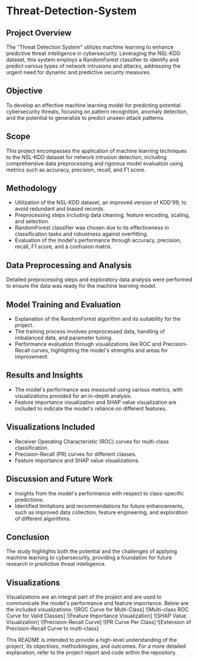 # Threat-Detection-System

## Project Overview
The "Threat Detection System" utilizes machine learning to enhance predictive threat intelligence in cybersecurity. Leveraging the NSL-KDD dataset, this system employs a RandomForest classifier to identify and predict various types of network intrusions and attacks, addressing the urgent need for dynamic and predictive security measures.

## Objective
To develop an effective machine learning model for predicting potential cybersecurity threats, focusing on pattern recognition, anomaly detection, and the potential to generalize to predict unseen attack patterns.

## Scope
This project encompasses the application of machine learning techniques to the NSL-KDD dataset for network intrusion detection, including comprehensive data preprocessing and rigorous model evaluation using metrics such as accuracy, precision, recall, and F1 score.

## Methodology
- Utilization of the NSL-KDD dataset, an improved version of KDD'99, to avoid redundant and biased records.
- Preprocessing steps including data cleaning, feature encoding, scaling, and selection.
- RandomForest classifier was chosen due to its effectiveness in classification tasks and robustness against overfitting.
- Evaluation of the model's performance through accuracy, precision, recall, F1 score, and a confusion matrix.

## Data Preprocessing and Analysis
Detailed preprocessing steps and exploratory data analysis were performed to ensure the data was ready for the machine learning model.

## Model Training and Evaluation
- Explanation of the RandomForest algorithm and its suitability for the project.
- The training process involves preprocessed data, handling of imbalanced data, and parameter tuning.
- Performance evaluation through visualizations like ROC and Precision-Recall curves, highlighting the model's strengths and areas for improvement.

## Results and Insights
- The model's performance was measured using various metrics, with visualizations provided for an in-depth analysis.
- Feature importance visualization and SHAP value visualization are included to indicate the model's reliance on different features.

## Visualizations Included
- Receiver Operating Characteristic (ROC) curves for multi-class classification.
- Precision-Recall (PR) curves for different classes.
- Feature importance and SHAP value visualizations.

## Discussion and Future Work
- Insights from the model's performance with respect to class-specific predictions.
- Identified limitations and recommendations for future enhancements, such as improved data collection, feature engineering, and exploration of different algorithms.

## Conclusion
The study highlights both the potential and the challenges of applying machine learning to cybersecurity, providing a foundation for future research in predictive threat intelligence.


## Visualizations
Visualizations are an integral part of the project and are used to communicate the model's performance and feature importance. Below are the included visualizations:
![ROC Curve for Multi-Class]
![Multi-class ROC Curve for Valid Classes]
![Feature Importance Visualization]
![SHAP Value Visualization]
![Precision-Recall Curve]
![PR Curve Per Class]
![Extension of Precision-Recall Curve to multi-class]

This README is intended to provide a high-level understanding of the project, its objectives, methodologies, and outcomes. For a more detailed explanation, refer to the project report and code within the repository.
